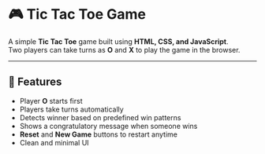 # 🎮 Tic Tac Toe Game

A simple **Tic Tac Toe** game built using **HTML, CSS, and JavaScript**.  
Two players can take turns as **O** and **X** to play the game in the browser.

---

## 🚀 Features
- Player **O** starts first  
- Players take turns automatically  
- Detects winner based on predefined win patterns  
- Shows a congratulatory message when someone wins  
- **Reset** and **New Game** buttons to restart anytime  
- Clean and minimal UI  


